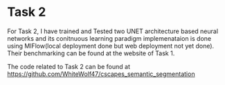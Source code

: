 # Task 2

For Task 2, I have trained and Tested two UNET architecture based neural networks and its conitnuous learning paradigm implemenataion is done using MlFlow(local deployment done but web deployment not yet done). Their benchmarking can be found at the website of Task 1.

The code related to Task 2 can be found at https://github.com/WhiteWolf47/cscapes_semantic_segmentation
